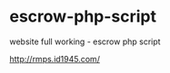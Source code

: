 escrow-php-script
=================

website full working - escrow php script


http://rmps.id1945.com/